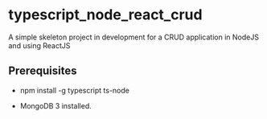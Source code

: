 # typescript_node_react_crud
A simple skeleton project in development for a CRUD application in NodeJS and using ReactJS


## Prerequisites

- npm install -g typescript ts-node

- MongoDB 3 installed.



